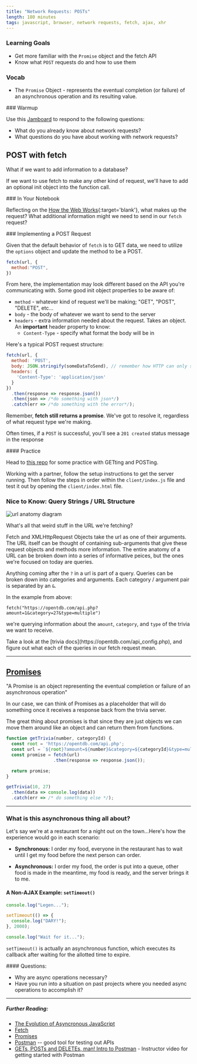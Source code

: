 ```yaml
---
title: "Network Requests: POSTs"
length: 180 minutes
tags: javascript, browser, network requests, fetch, ajax, xhr
---
```


### Learning Goals

* Get more familiar with the `Promise` object and the fetch API
* Know what `POST` requests do and how to use them

### Vocab

* The `Promise` Object - represents the eventual completion (or failure) of an asynchronous operation and its resulting value.

<section class="call-to-action">
### Warmup

Use this [Jamboard](https://jamboard.google.com/d/1yt9FfpGP1v4gtwbVPKG2lz60JtsBaMVO5HTOugIw0bA/viewer) to respond to the following questions:

- What do you already know about network requests?
- What questions do you have about working with network requests?
</section>


## POST with fetch

What if we want to add information to a database?

If we want to use fetch to make any other kind of request, we'll have to add an optional init object into the function call.

<section class="call-to-action">
### In Your Notebook

Reflecting on the [How the Web Works](https://jamboard.google.com/d/1yt9FfpGP1v4gtwbVPKG2lz60JtsBaMVO5HTOugIw0bA/viewer?f=0){:target='blank'}, what makes up the request?  What additional information might we need to send in our `fetch` request?
</section>

<section class="answer">
### Implementing a POST Request  

Given that the default behavior of `fetch` is to GET data, we need to utilize the `options` object and update the method to be a POST.

```js
fetch(url, {
  method:"POST",
})
```

From here, the implementation may look different based on the API you're communicating with. Some good init object properties to be aware of:

* `method` - whatever kind of request we'll be making; "GET", "POST", "DELETE", etc...
* `body` - the body of whatever we want to send to the server
* `headers` - extra information needed about the request. Takes an object. An **important** header property to know:
  * `Content-Type` - specify what format the body will be in

Here's a typical POST request structure:

```js
fetch(url, {
  method: 'POST',
  body: JSON.stringify(someDataToSend), // remember how HTTP can only send and receive strings, just like localStorage?
  headers: {
  	'Content-Type': 'application/json'
  }
})
  .then(response => response.json())
  .then(json => /*do something with json*/)
  .catch(err => /*do something with the error*/);
```

Remember, **fetch still returns a promise**. We've got to resolve it, regardless of what request type we're making.

Often times, if a `POST` is successful, you'll see a `201 created` status message in the response
</section>

<section class="call-to-action">
#### Practice

Head to <a href="https://github.com/turingschool-examples/fe2-fetch-practice" target="\__blank">this repo</a> for some practice with GETting and POSTing.

Working with a partner, follow the setup instructions to get the server running.  Then follow the steps in order within the `client/index.js` file and test it out by opening the `client/index.html` file.
</section>

### Nice to Know: Query Strings / URL Structure

![url anatomy diagram](https://sitechecker.pro/wp-content/uploads/2017/12/url-structure.jpg)

What's all that weird stuff in the URL we're fetching?

Fetch and XMLHttpRequest Objects take the url as one of their arguments. The URL itself can be thought of containing sub-arguments that give these request objects and methods more information. The entire anatomy of a URL can be broken down into a series of informative peices, but the ones we're focused on today are queries.

Anything coming after the `?` in a url is part of a query. Queries can be broken down into categories and arguments. Each category / argument pair is separated by an `&`.

 In the example from above:
```
fetch("https://opentdb.com/api.php?amount=1&category=27&type=multiple")
```
we're querying information about the `amount`, `category`, and `type` of the trivia we want to receive.

<section class="call-to-action">
Take a look at the [trivia docs](https://opentdb.com/api_config.php), and figure out what each of the queries in our fetch request mean.
</section>

---

## [Promises](https://developer.mozilla.org/en-US/docs/Web/JavaScript/Guide/Using_promises)

"A Promise is an object representing the eventual completion or failure of an asynchronous operation"

In our case, we can think of Promises as a placeholder that will do something once it receives a response back from the trivia server.

The great thing about promises is that since they are just objects we can move them around like an object and can return them from functions.

```js
function getTrivia(number, categoryId) {
  const root = 'https://opentdb.com/api.php';
  const url = `${root}?amount=${number}&category=${categoryId}&type=multiple`;
  const promise = fetch(url)
                  .then(response => response.json());

  return promise;
}

getTrivia(10, 27)
  .then(data => console.log(data))
  .catch(err => /* do something else */);
```
---

### What is this asynchronous thing all about?

Let's say we're at a restaurant for a night out on the town...Here's how the experience would go in each scenario:

* **Synchronous:** I order my food, everyone in the restaurant has to wait until I get my food before the next person can order.

* **Asynchronous:** I order my food, the order is put into a queue, other food is made in the meantime, my food is ready, and the server brings it to me.


#### A Non-AJAX Example: `setTimeout()`

```js
console.log("Legen...");

setTimeout(() => {
  console.log("DARY!");
}, 2000);

console.log("Wait for it...");
```

`setTimeout()` is actually an asynchronous function, which executes its callback after waiting for the allotted time to expire.

<section class="call-to-action">
#### Questions:

* Why are async operations necessary?
* Have you run into a situation on past projects where you needed async operations to accomplish it?
</section>

---

##### Further Reading:

* [The Evolution of Asyncronous JavaScript](https://blog.risingstack.com/asynchronous-javascript/)
* [Fetch](https://developer.mozilla.org/en-US/docs/Web/API/Fetch_API)
* [Promises](https://developer.mozilla.org/en-US/docs/Web/JavaScript/Reference/Global_Objects/Promise)
* [Postman](https://www.postman.com/downloads/) -- good tool for testing out APIs
* [GETs, POSTs and DELETEs, man! Intro to Postman](https://www.youtube.com/watch?v=MRw07FQRscI) - Instructor video for getting started with Postman
